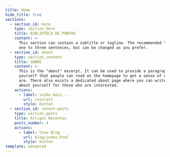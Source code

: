 ```yaml
---
title: Home
hide_title: true
sections:
  - section_id: hero
    type: section_hero
    title: BIBLIOTECA DE PONTOS
    content: >-
      This section can contain a subtitle or tagline. The recommended length is
      one to three sentences, but can be changed as you prefer.
  - section_id: about
    type: section_content
    title: SOBRE
    content: >-
      This is the "about" excerpt. It can be used to provide a paragraph about
      yourself that people can read on the homepage to get a sense of who you
      are. There also exists a dedicated about page where you can write more
      about yourself for those who are interested.
    actions:
      - label: saiba mais...
        url: /contact
        style: button
  - section_id: recent-posts
    type: section_posts
    title: Artigos Recentes
    posts_number: 4
    actions:
      - label: View Blog
        url: blog/index.html
        style: button
template: advanced
---
```

